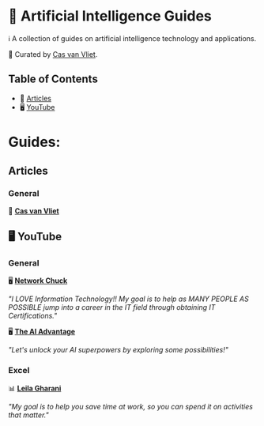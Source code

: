 # 📃 Artificial Intelligence Guides

ℹ️ A collection of guides on artificial intelligence technology and applications.

👀 Curated by [Cas van Vliet](https://casvanvliet.substack.com).

## Table of Contents

- 📄 [Articles](#articles)
- 🖥️ [YouTube](#youtube)

# Guides:
## Articles

### General
📄 [**Cas van Vliet**](https://casvanvliet.substack.com)

## 🖥️ YouTube
### General
🖥️ [**Network Chuck**](https://www.youtube.com/@NetworkChuck)

*"I LOVE Information Technology!! My goal is to help as MANY PEOPLE AS POSSIBLE jump into a career in the IT field through obtaining IT Certifications."*

🖥️ [**The AI Advantage**](https://www.youtube.com/@aiadvantage)

*"Let's unlock your AI superpowers by exploring some possibilities!"* 

### Excel
📊 [**Leila Gharani**](https://www.youtube.com/@LeilaGharani)

*"My goal is to help you save time at work, so you can spend it on activities that matter."* 
